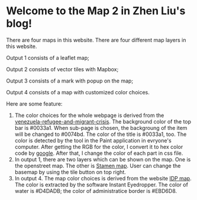 # Welcome to the Map 2 in Zhen Liu's blog! 
There are four maps in this website. There are four different map layers in this website.

Output 1 consists of a leaflet map;

Output 2 consists of vector tiles with Mapbox;

Output 3 consists of a mark with popup on the map;

Output 4 consists of a map with customized color choices.

Here are some feature:
1. The color choices for the whole webpage is derived from the [venezuela-refugee-and-migrant-crisis](https://www.iom.int/venezuela-refugee-and-migrant-crisis). The background color of the top bar is #0033a1. When sub-page is chosen, the backgroung of the item will be changed to #0074bd. The color of the title is #0033a1, too. The color is detected by the tool in the Paint application in evryone's computer. After getting the RGB for the color, I convert it to hex color code by [google](https://www.google.com/search?q=color+picker). After that, I change the color of each part in css file.
2. In output 1, there are two layers which can be shown on the map. One is the openstreet map. The other is [Stamen map](https://stamen.com/). User can change the basemap by using the tile button on top right.
4. In output 4. The map color choices is derived from the website [IDP map](https://mangomap.com/idp-webmap/maps/94886/IDP-WEBMAP#). The color is extracted by the software Instant Eyedropper. The color of water is #D4DADB; the color of administratice border is #EBD6D8.
